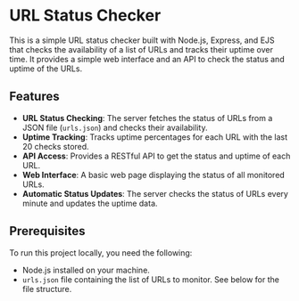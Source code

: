 # URL Status Checker

This is a simple URL status checker built with Node.js, Express, and EJS that checks the availability of a list of URLs and tracks their uptime over time. It provides a simple web interface and an API to check the status and uptime of the URLs.

## Features

- **URL Status Checking**: The server fetches the status of URLs from a JSON file (`urls.json`) and checks their availability.
- **Uptime Tracking**: Tracks uptime percentages for each URL with the last 20 checks stored.
- **API Access**: Provides a RESTful API to get the status and uptime of each URL.
- **Web Interface**: A basic web page displaying the status of all monitored URLs.
- **Automatic Status Updates**: The server checks the status of URLs every minute and updates the uptime data.

## Prerequisites

To run this project locally, you need the following:

- Node.js installed on your machine.
- `urls.json` file containing the list of URLs to monitor. See below for the file structure.

